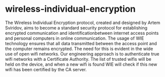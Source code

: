 # wireless-individual-encryption

The Wireless Individual Encryption protocol, created and designed by Artem Sviridov,
aims to become a standard security protocol for establishing encrypted communication
and identificationbetween internet access points and personal computers in online
communication. The usage of WIE technology ensures that all data transmitted between
the access point and the computer remains encrypted. The need for this is evident in
the wide use of open wifi networks. Our engineering approach is to authenticate true
wifi networks with a Certificate Authority. The list of trusted wifis will be held on
the device, and when a new wifi is found WIE will check if this new wifi has been
certified by the CA server.
